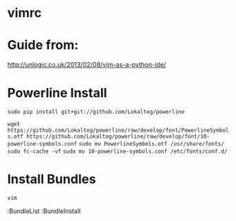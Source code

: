 # vimrc

# Guide from:
http://unlogic.co.uk/2013/02/08/vim-as-a-python-ide/

# Powerline Install
`sudo pip install git+git://github.com/Lokaltog/powerline`

`wget https://github.com/Lokaltog/powerline/raw/develop/font/PowerlineSymbols.otf https://github.com/Lokaltog/powerline/raw/develop/font/10-powerline-symbols.conf`
`sudo mv PowerlineSymbols.otf /usr/share/fonts/`
`sudo fc-cache -vf`
`sudo mv 10-powerline-symbols.conf /etc/fonts/conf.d/`

# Install Bundles
`vim`

:BundleList
:BundleInstall
